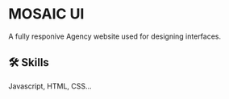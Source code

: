# MOSAIC UI

A fully responive Agency website used for designing interfaces.


## 🛠 Skills
Javascript, HTML, CSS...
